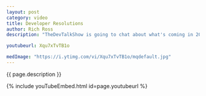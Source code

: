 ```yaml
---
layout: post
category: video
title: Developer Resolutions
author: Rich Ross
description: "TheDevTalkShow is going to chat about what's coming in 2022 for each of us and maybe write a little code."

youtubeurl: Xqu7xTvTB1o

medImage: "https://i.ytimg.com/vi/Xqu7xTvTB1o/mqdefault.jpg"
---
```


{{ page.description }}

{% include youTubeEmbed.html id=page.youtubeurl %}

